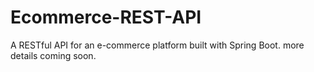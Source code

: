 # Ecommerce-REST-API
A RESTful API for an e-commerce platform built with Spring Boot. more details coming soon. 
